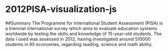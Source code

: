 # 2012PISA-visualization-js

##Summary
The Programme for International Student Assessment (PISA) is a triennial international survey which aims to evaluate education systems worldwide by testing the skills and knowledge of 15-year-old students. The data I used was assessed in 2012, having investigated around 510000 students in 65 economies, regarding reading, science and math ability. 
